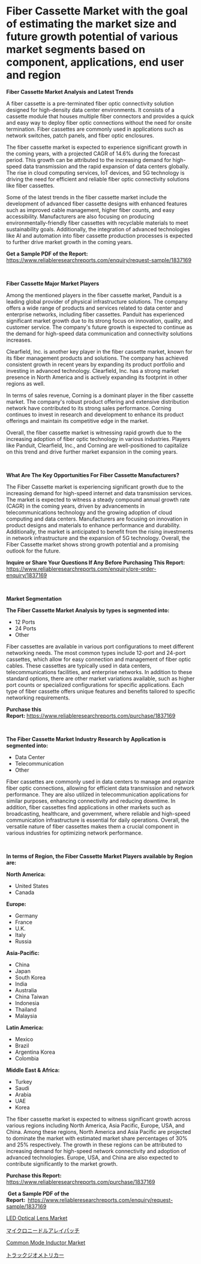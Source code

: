 <p><h1>Fiber Cassette Market with the goal of estimating the market size and future growth potential of various market segments based on component, applications, end user and region</h1></p><p><strong>Fiber Cassette Market Analysis and Latest Trends</strong></p>
<p><p>A fiber cassette is a pre-terminated fiber optic connectivity solution designed for high-density data center environments. It consists of a cassette module that houses multiple fiber connectors and provides a quick and easy way to deploy fiber optic connections without the need for onsite termination. Fiber cassettes are commonly used in applications such as network switches, patch panels, and fiber optic enclosures.</p><p>The fiber cassette market is expected to experience significant growth in the coming years, with a projected CAGR of 14.6% during the forecast period. This growth can be attributed to the increasing demand for high-speed data transmission and the rapid expansion of data centers globally. The rise in cloud computing services, IoT devices, and 5G technology is driving the need for efficient and reliable fiber optic connectivity solutions like fiber cassettes.</p><p>Some of the latest trends in the fiber cassette market include the development of advanced fiber cassette designs with enhanced features such as improved cable management, higher fiber counts, and easy accessibility. Manufacturers are also focusing on producing environmentally-friendly fiber cassettes with recyclable materials to meet sustainability goals. Additionally, the integration of advanced technologies like AI and automation into fiber cassette production processes is expected to further drive market growth in the coming years.</p></p>
<p><strong>Get a Sample PDF of the Report:&nbsp;</strong> <a href="https://www.reliableresearchreports.com/enquiry/request-sample/1837169">https://www.reliableresearchreports.com/enquiry/request-sample/1837169</a></p>
<p>&nbsp;</p>
<p><strong>Fiber Cassette Major Market Players</strong></p>
<p><p>Among the mentioned players in the fiber cassette market, Panduit is a leading global provider of physical infrastructure solutions. The company offers a wide range of products and services related to data center and enterprise networks, including fiber cassettes. Panduit has experienced significant market growth due to its strong focus on innovation, quality, and customer service. The company's future growth is expected to continue as the demand for high-speed data communication and connectivity solutions increases.</p><p>Clearfield, Inc. is another key player in the fiber cassette market, known for its fiber management products and solutions. The company has achieved consistent growth in recent years by expanding its product portfolio and investing in advanced technology. Clearfield, Inc. has a strong market presence in North America and is actively expanding its footprint in other regions as well.</p><p>In terms of sales revenue, Corning is a dominant player in the fiber cassette market. The company's robust product offering and extensive distribution network have contributed to its strong sales performance. Corning continues to invest in research and development to enhance its product offerings and maintain its competitive edge in the market.</p><p>Overall, the fiber cassette market is witnessing rapid growth due to the increasing adoption of fiber optic technology in various industries. Players like Panduit, Clearfield, Inc., and Corning are well-positioned to capitalize on this trend and drive further market expansion in the coming years.</p></p>
<p>&nbsp;</p>
<p><strong>What Are The Key Opportunities For Fiber Cassette Manufacturers?</strong></p>
<p><p>The Fiber Cassette market is experiencing significant growth due to the increasing demand for high-speed internet and data transmission services. The market is expected to witness a steady compound annual growth rate (CAGR) in the coming years, driven by advancements in telecommunications technology and the growing adoption of cloud computing and data centers. Manufacturers are focusing on innovation in product designs and materials to enhance performance and durability. Additionally, the market is anticipated to benefit from the rising investments in network infrastructure and the expansion of 5G technology. Overall, the Fiber Cassette market shows strong growth potential and a promising outlook for the future.</p></p>
<p><strong>Inquire or Share Your Questions If Any Before Purchasing This Report:</strong> <a href="https://www.reliableresearchreports.com/enquiry/pre-order-enquiry/1837169">https://www.reliableresearchreports.com/enquiry/pre-order-enquiry/1837169</a></p>
<p>&nbsp;</p>
<p><strong>Market Segmentation</strong></p>
<p><strong>The Fiber Cassette Market Analysis by types is segmented into:</strong></p>
<p><ul><li>12 Ports</li><li>24 Ports</li><li>Other</li></ul></p>
<p><p>Fiber cassettes are available in various port configurations to meet different networking needs. The most common types include 12-port and 24-port cassettes, which allow for easy connection and management of fiber optic cables. These cassettes are typically used in data centers, telecommunications facilities, and enterprise networks. In addition to these standard options, there are other market variations available, such as higher port counts or specialized configurations for specific applications. Each type of fiber cassette offers unique features and benefits tailored to specific networking requirements.</p></p>
<p><strong>Purchase this Report:&nbsp;</strong><a href="https://www.reliableresearchreports.com/purchase/1837169">https://www.reliableresearchreports.com/purchase/1837169</a></p>
<p>&nbsp;</p>
<p><strong>The Fiber Cassette Market Industry Research by Application is segmented into:</strong></p>
<p><ul><li>Data Center</li><li>Telecommunication</li><li>Other</li></ul></p>
<p><p>Fiber cassettes are commonly used in data centers to manage and organize fiber optic connections, allowing for efficient data transmission and network performance. They are also utilized in telecommunication applications for similar purposes, enhancing connectivity and reducing downtime. In addition, fiber cassettes find applications in other markets such as broadcasting, healthcare, and government, where reliable and high-speed communication infrastructure is essential for daily operations. Overall, the versatile nature of fiber cassettes makes them a crucial component in various industries for optimizing network performance.</p></p>
<p>&nbsp;</p>
<p><strong>In terms of Region, the Fiber Cassette Market Players available by Region are:</strong></p>
<p>
    <p> <strong> North America: </strong>
        <ul>
            <li>United States</li>
            <li>Canada</li>
        </ul>
        </p> 
    <p> <strong> Europe: </strong>
        <ul>
            <li>Germany</li>
            <li>France</li>
            <li>U.K.</li>
            <li>Italy</li>
            <li>Russia</li>
        </ul>
        </p> 
    <p> <strong> Asia-Pacific: </strong>
        <ul>
            <li>China</li>
            <li>Japan</li>
            <li>South Korea</li>
            <li>India</li>
            <li>Australia</li>
            <li>China Taiwan</li>
            <li>Indonesia</li>
            <li>Thailand</li>
            <li>Malaysia</li>
        </ul>
        </p> 
    <p> <strong> Latin America: </strong>
        <ul>
            <li>Mexico</li>
            <li>Brazil</li>
            <li>Argentina Korea</li>
            <li>Colombia</li>
        </ul>
        </p> 
    <p> <strong> Middle East & Africa: </strong>
        <ul>
            <li>Turkey</li>
            <li>Saudi</li>
            <li>Arabia</li>
            <li>UAE</li>
            <li>Korea</li>
        </ul>
    </p>
    </p>
<p><p>The fiber cassette market is expected to witness significant growth across various regions including North America, Asia Pacific, Europe, USA, and China. Among these regions, North America and Asia Pacific are projected to dominate the market with estimated market share percentages of 30% and 25% respectively. The growth in these regions can be attributed to increasing demand for high-speed network connectivity and adoption of advanced technologies. Europe, USA, and China are also expected to contribute significantly to the market growth.</p></p>
<p><strong>Purchase this Report: </strong><a href="https://www.reliableresearchreports.com/purchase/1837169">https://www.reliableresearchreports.com/purchase/1837169</a></p>
<p>&nbsp;<strong>Get a Sample PDF of the Report:&nbsp;&nbsp;</strong><a href="https://www.reliableresearchreports.com/enquiry/request-sample/1837169">https://www.reliableresearchreports.com/enquiry/request-sample/1837169</a></p>
<p><strong></strong></p>
<p><p><a href="https://github.com/kathiaseamanalvaradovlprc2h/Market-Research-Report-List-1/blob/main/led-optical-lens-market.md">LED Optical Lens Market</a></p><p><a href="https://github.com/EstaSprer20231/Market-Research-Report-List-1/blob/main/925849010165.md">マイクロニードルアレイパッチ</a></p><p><a href="https://github.com/RickHolmes3/Market-Research-Report-List-4/blob/main/common-mode-inductor-market.md">Common Mode Inductor Market</a></p><p><a href="https://github.com/vlcostes/Market-Research-Report-List-1/blob/main/640392610164.md">トラックジオメトリカー</a></p></p>
